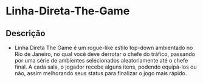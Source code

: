 # Linha-Direta-The-Game

## Descrição

- Linha Direta The Game é um rogue-like estilo top-down ambientado no Rio de Janeiro, no qual você deve derrotar o chefe do tráfico, passando por uma série de ambientes selecionados aleatoriamente até o chefe final.
A cada sala, o jogador recebe alguns itens, podendo equipá-los ou não, assim melhorando seus status para finalizar o jogo mais rápido.

